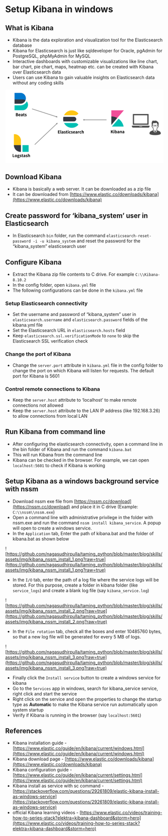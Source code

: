 # Setup Kibana in windows

## What is Kibana

-   Kibana is the data exploration and visualization tool for the Elasticsearch database
-   Kibana for Elasticsearch is just like sqldeveloper for Oracle, pgAdmin for PostgreSQL, phpMyAdmin for MySQL
-   Interactive dashboards with customizable visualizations like line chart, bar chart, pie chart, maps, heatmap etc. can be created with Kibana over Elasticsearch data
-   Users can use Kibana to gain valuable insights on Elasticsearch data without any coding skills

![elasticsearch_kibana_beats_dataflow.png](https://github.com/nagasudhirpulla/taming_python/blob/master/blog/skills/assets/img/elasticsearch_kibana_beats_dataflow.png?raw=true)

## Download Kibana

-   Kibana is basically a web server. It can be downloaded as a zip file
-   It can be downloaded from [https://www.elastic.co/downloads/kibana](https://www.elastic.co/downloads/kibana)

## Create password for ‘kibana_system’ user in Elasticsearch

-   In Elasticsearch `bin` folder, run the command `elasticsearch-reset-password -i -u kibana_system` and reset the password for the “kibana_system” elasticsearch user

## Configure Kibana

-   Extract the Kibana zip file contents to C drive. For example `C:\\Kibana-8.10.2`
-   In the config folder, open `kibana.yml` file
-   The following configurations can be done in the `kibana.yml` file

### Setup Elasticsearch connectivity

-   Set the username and password of “kibana_system” user in `elasticsearch.username` and `elasticsearch.password` fields of the kibana.yml file
-   Set the Elasticsearch URL in `elasticsearch.hosts` field
-   Keep `elasticsearch.ssl.verificationMode` to `none` to skip the Elasticsearch SSL verification check

### Change the port of Kibana

-   Change the `server.port` attribute in `kibana.yml` file in the config folder to change the port on which Kibana will listen for requests. The default port for Kibana is 5601

### Control remote connections to Kibana

-   Keep the `server.host` attribute to ‘localhost’ to make remote connections not allowed
-   Keep the `server.host` attribute to the LAN IP address (like 192.168.3.26) to allow connections from local LAN

## Run Kibana from command line

-   After configuring the elasticsearch connectivity, open a command line in the bin folder of Kibana and run the command `kibana.bat`
-   This will run Kibana from the command line
-   Kibana can be checked in the browser. For example, we can open `localhost:5601` to check if Kibana is working

## Setup Kibana as a windows background service with nssm

-   Download nssm exe file from [https://nssm.cc/download](https://nssm.cc/download) and place it in C drive (Example: `C:\\nssm\\nssm.exe`)
-   Open a command line with administrative privilege in the folder with nssm.exe and run the command `nssm install kibana_service`. A popup will open to create a windows service.
-   In the `Application` tab, Enter the path of kibana.bat and the folder of kibana.bat as shown below

![https://github.com/nagasudhirpulla/taming_python/blob/master/blog/skills/assets/img/kibana_nssm_install_1.png?raw=true](https://github.com/nagasudhirpulla/taming_python/blob/master/blog/skills/assets/img/kibana_nssm_install_1.png?raw=true)

-   In the `I/O` tab, enter the path of a log file where the service logs will be stored. For this purpose, create a folder in kibana folder (like `service_logs`) and create a blank log file (say `kibana_service.log`)

![https://github.com/nagasudhirpulla/taming_python/blob/master/blog/skills/assets/img/kibana_nssm_install_2.png?raw=true](https://github.com/nagasudhirpulla/taming_python/blob/master/blog/skills/assets/img/kibana_nssm_install_2.png?raw=true)

-   In the `File rotation` tab, check all the boxes and enter 10485760 bytes, so that a new log file will be generated for every 5 MB of logs.

![https://github.com/nagasudhirpulla/taming_python/blob/master/blog/skills/assets/img/kibana_nssm_install_3.png?raw=true](https://github.com/nagasudhirpulla/taming_python/blob/master/blog/skills/assets/img/kibana_nssm_install_3.png?raw=true)

-   Finally click the `Install service` button to create a windows service for kibana
-   Go to the `Services` app in windows, search for kibana_service service, right click and start the service
-   Right click on the service and open the properties to change the startup type as **Automatic** to make the Kibana service run automatically upon system startup
-   Verify if Kibana is running in the browser (say `localhost:5601`)

## References

-   Kibana installation guide - [https://www.elastic.co/guide/en/kibana/current/windows.html](https://www.elastic.co/guide/en/kibana/current/windows.html)
-   Kibana download page - [https://www.elastic.co/downloads/kibana](https://www.elastic.co/downloads/kibana)
-   Kibana configuration guide - [https://www.elastic.co/guide/en/kibana/current/settings.html](https://www.elastic.co/guide/en/kibana/current/settings.html)
-   Kibana install as service with sc command - [https://stackoverflow.com/questions/29261809/elastic-kibana-install-as-windows-service](https://stackoverflow.com/questions/29261809/elastic-kibana-install-as-windows-service)
-   official Kibana learning videos - [https://www.elastic.co/videos/training-how-to-series-stack?elektra=kibana-dashboard&storm=hero](https://www.elastic.co/videos/training-how-to-series-stack?elektra=kibana-dashboard&storm=hero)
<!--stackedit_data:
eyJoaXN0b3J5IjpbMTE1MDc1NDExMSwxNzgwMjkyNzE1XX0=
-->
